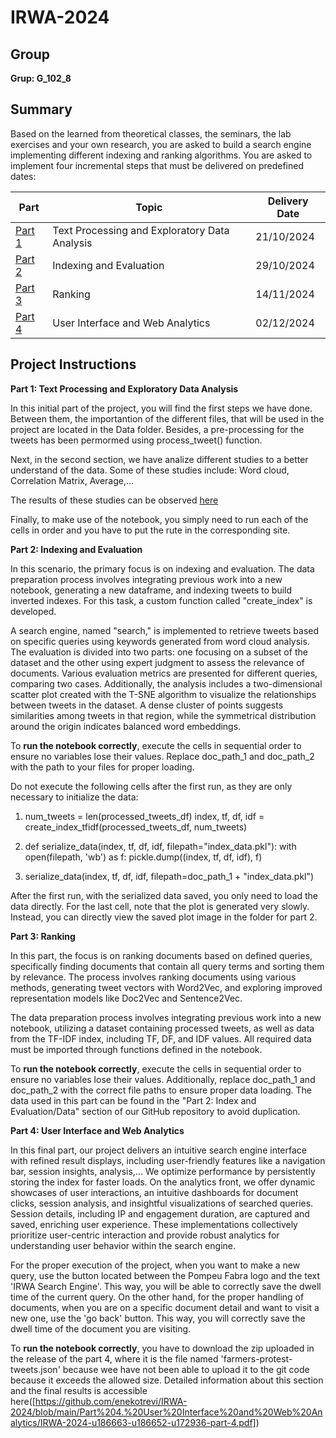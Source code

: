 # IRWA-2024

## Group
**Grup: G_102_8**

## Summary
 Based on the learned from theoretical classes, the seminars, the lab exercises and your own
 research, you are asked to build a search engine implementing different indexing and ranking
 algorithms.
 You are asked to implement four incremental steps that must be delivered on predefined dates:
 <table>
  <thead>
    <tr>
      <th>Part</th>
      <th>Topic</th>
      <th>Delivery Date</th>
    </tr>
  </thead>
  <tbody>
    <tr>
      <td><a href="./part 1">Part 1</a></td>
      <td>Text Processing and Exploratory Data Analysis</td>
      <td>21/10/2024</td>
    </tr>
    <tr>
      <td><a href="./Part 2. Indexing and Evaluation">Part 2</a></td>
      <td>Indexing and Evaluation</td>
      <td>29/10/2024</td>
    </tr>
    <tr>
      <td><a href="./Part 3. Ranking">Part 3</a></td>
      <td>Ranking</td>
      <td>14/11/2024</td>
    </tr>
    <tr>
      <td><a href="#">Part 4</a></td>
      <td>User Interface and Web Analytics</td>
      <td>02/12/2024</td>
    </tr>
  </tbody>
</table>

## Project Instructions
**Part 1: Text Processing and Exploratory Data Analysis**

In this initial part of the project, you will find the first steps we have done.  Between them, the importantion of the different files, that will be used in the project are located in the Data folder. Besides, a pre-processing for the tweets has been permormed using process_tweet() function. 

Next, in the second section, we have analize different studies to a better understand of the data. Some of these studies include: Word cloud, Correlation Matrix, Average,... 

The results of these studies can be observed [here](./part%201/IRWA-2024-u186663-u172936-u186652-part-1.pdf)

Finally, to make use of the notebook, you simply need to run each of the cells in order and you have to put the rute in the corresponding site.

**Part 2: Indexing and Evaluation**

In this scenario, the primary focus is on indexing and evaluation. The data preparation process involves integrating previous work into a new notebook, generating a new dataframe, and indexing tweets to build inverted indexes. For this task, a custom function called "create_index" is developed.

A search engine, named "search," is implemented to retrieve tweets based on specific queries using keywords generated from word cloud analysis. The evaluation is divided into two parts: one focusing on a subset of the dataset and the other using expert judgment to assess the relevance of documents. Various evaluation metrics are presented for different queries, comparing two cases. Additionally, the analysis includes a two-dimensional scatter plot created with the T-SNE algorithm to visualize the relationships between tweets in the dataset. A dense cluster of points suggests similarities among tweets in that region, while the symmetrical distribution around the origin indicates balanced word embeddings.

To **run the notebook correctly**, execute the cells in sequential order to ensure no variables lose their values. Replace doc_path_1 and doc_path_2 with the path to your files for proper loading.

Do not execute the following cells after the first run, as they are only necessary to initialize the data:

1. num_tweets = len(processed_tweets_df)
index, tf, df, idf = create_index_tfidf(processed_tweets_df, num_tweets)

2. def serialize_data(index, tf, df, idf, filepath="index_data.pkl"):
    with open(filepath, 'wb') as f:
        pickle.dump((index, tf, df, idf), f)

3. serialize_data(index, tf, df, idf, filepath=doc_path_1 + "index_data.pkl")

After the first run, with the serialized data saved, you only need to load the data directly. For the last cell, note that the plot is generated very slowly. Instead, you can directly view the saved plot image in the folder for part 2.

**Part 3: Ranking**

In this part, the focus is on ranking documents based on defined queries, specifically finding documents that contain all query terms and sorting them by relevance. The process involves ranking documents using various methods, generating tweet vectors with Word2Vec, and exploring improved representation models like Doc2Vec and Sentence2Vec.

The data preparation process involves integrating previous work into a new notebook, utilizing a dataset containing processed tweets, as well as data from the TF-IDF index, including TF, DF, and IDF values. All required data must be imported through functions defined in the notebook.

To **run the notebook correctly**, execute the cells in sequential order to ensure no variables lose their values. Additionally, replace doc_path_1 and doc_path_2 with the correct file paths to ensure proper data loading. The data used in this part can be found in the "Part 2: Index and Evaluation/Data" section of our GitHub repository to avoid duplication.

**Part 4: User Interface and Web Analytics**

In this final part, our project delivers an intuitive search engine interface with refined result displays, including user-friendly features like a navigation bar, session insights, analysis,... We optimize performance by persistently storing the index for faster loads. On the analytics front, we offer dynamic showcases of user interactions, an intuitive dashboards for document clicks, session analysis, and insightful visualizations of searched queries. Session details, including IP and engagement duration, are captured and saved, enriching user experience. These implementations collectively prioritize user-centric interaction and provide robust analytics for understanding user behavior within the search engine.

For the proper execution of the project, when you want to make a new query, use the button located between the Pompeu Fabra logo and the text 'IRWA Search Engine'. This way, you will be able to correctly save the dwell time of the current query. On the other hand, for the proper handling of documents, when you are on a specific document detail and want to visit a new one, use the 'go back' button. This way, you will correctly save the dwell time of the document you are visiting.

To **run the notebook correctly**, you have to download the zip uploaded in the release of the part 4, where it is the file named 'farmers-protest-tweets.json' because wee have not been able to upload it to the git code because it exceeds the allowed size.
Detailed information about this section and the final results is accessible here([https://github.com/enekotrevi/IRWA-2024/blob/main/Part%204.%20User%20Interface%20and%20Web%20Analytics/IRWA-2024-u186663-u186652-u172936-part-4.pdf])
